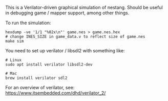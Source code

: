 This is a Verilator-driven graphical simulation of nestang. Should be useful in debugging game / mapper support, among other things.

To run the simulation:

```
hexdump -ve '1/1 "%02x\n"' game.nes > game.nes.hex
# change INES_SIZE in game_data.v to reflect size of game.nes
make sim
```

You need to set up verilator / libsdl2 with something like:

```
# Linux
sudo apt install verilator libsdl2-dev

# Mac
brew install verilator sdl2
```

For an overview of verilator, see: https://www.itsembedded.com/dhd/verilator_2/
